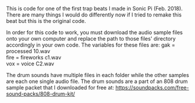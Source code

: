 This is code for one of the first trap beats I made in Sonic Pi (Feb. 2018).
There are many things I would do differently now if I tried to remake this beat but this is the original code.

In order for this code to work, you must download the audio sample files onto your own computer and replace the path to those files' directory accordingly in your own code. The variables for these files are:
gak = processed 10.wav<br> 
fire = fireworks c1.wav<br>
vox = voice C2.wav


The drum sounds have multiple files in each folder while the other samples are each one single audio file. The drum sounds are a part of an 808 drum sample packet that I downloaded for free at: https://soundpacks.com/free-sound-packs/808-drum-kit/

